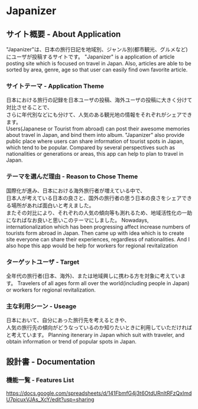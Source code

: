 # Japanizer

## サイト概要 - About Application
"Japanizer"は、日本の旅行日記を地域別、ジャンル別(都市観光、グルメなど)にユーザが投稿するサイトです。
  "Japanizer" is a application of article posting site which is focused on travel in Japan.
  Also, articles are able to be sorted by area, genre, age so that user can easily find own favorite article.

### サイトテーマ - Application Theme
日本における旅行の記録を日本ユーザの投稿、海外ユーザの投稿に大きく分けて対比させることで、<br />
さらに年代別などにも分けて、人気のある観光地の情報をそれぞれがシェアできます。<br />
  Users(Japanese or Tourist from abroad) can post their awesome memories about travel in Japan, and bind them into album.
  "Japanizer" also provide public place where users can share information of tourist spots in Japan, which tend to be popular.
  Compared by several perspectives such as nationalities or generations or areas, this app can help to plan to travel in Japan.

### テーマを選んだ理由 - Reason to Chose Theme
国際化が進み、日本における海外旅行者が増えている中で、<br />
日本人が考えている日本の良さと、国外の旅行者の思う日本の良さをシェアできる場所があれば面白いと考えました。<br />
またその対比により、それぞれの人気の傾向等も測れるため、地域活性化の一助になればなお良いと思いこのテーマにしました。
  Nowadays, internationalization which has been progressing affect increase numbers of tourists form abroad in Japan.
  Then came up with idea which is to create site everyone can share their experiences, regardless of nationalities.
  And I also hope this app would be help for workers for regional revitalization

### ターゲットユーザ - Target
全年代の旅行者(日本、海外)、または地域興しに携わる方を対象に考えています。
  Travelers of all ages form all over the world(including people in Japan) or workers for regional revitalization.

### 主な利用シーン - Useage
日本において、自分にあった旅行先を考えるときや、<br />
人気の旅行先の傾向がどうなっているのか知りたいときに利用していただければと考えています。
  Planning itenerary in Japan which suit with traveler, and obtain information or trend of popular spots in Japan.

## 設計書 - Documentation


### 機能一覧 - Features List
https://docs.google.com/spreadsheets/d/141FbmfG4j3t6OtdURnItRFzQxImdU7picuxVJAs_XcY/edit?usp=sharing


